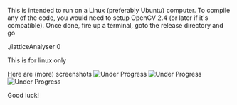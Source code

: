 This is intended to run on a Linux (preferably Ubuntu) computer. To compile any of the code, you would need to setup OpenCV 2.4 (or later if it's compatible). Once done, fire up a terminal, goto the release directory and go

./latticeAnalyser 0

This is for linux only

Here are (more) screenshots
![Under Progress](latticeAnalyser/snapshot3.png "Dipole Algorithm partially running")
![Under Progress](latticeAnalyser/snapshot2.png "Proof of Concept: Screenshot")
![Under Progress](latticeAnalyser/snapshot1.png "Proof of Concept: Screenshot")

Good luck!